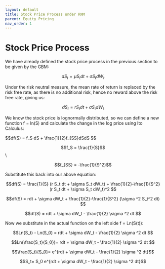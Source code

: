 ```yaml
---
layout: default
title: Stock Price Process under RNM
parent: Equity Pricing
nav_order: 1
---
```

# Stock Price Process
We have already defined the stock price process in the previous section to be given by the GBM:

$$dS_t = \mu S_t dt + \sigma S_t dW_t$$

Under the risk neutral measure, the mean rate of return is replaced by the risk free rate, as there is no additional risk, hence no reward above the risk free rate, giving us:

$$dS_t = r S_t dt + \sigma S_t dW_t$$

We know the stock price is lognormally distributed, so we can define a new function f = ln(S) and calculate the change in the log price using Ito Calculus:
<div class="code-example" markdown="1">
$$df(S) = f_S dS + \frac{1}{2}f_{SS}dSdS $$

$$f_S = \frac{1}{S}$$\

$$f_{SS} = -\frac{1}{S^2}$$

Substitute this back into our above equation:

$$df(S) = \frac{1}{S} (r S_t dt + \sigma S_t dW_t) + \frac{1}{2}-\frac{1}{S^2} (r S_t dt + \sigma S_t dW_t)^2 $$

$$df(S) = rdt + \sigma dW_t + \frac{1}{2}-\frac{1}{S^2} (\sigma ^2 S_t^2 dt) $$

$$df(S) = rdt + \sigma dW_t - \frac{1}{2} \sigma ^2 dt $$

Now we substitute in the actual function on the left side f = Ln(S(t)):

$$Ln(S_t) - Ln(S_0) = rdt + \sigma dW_t - \frac{1}{2} \sigma ^2 dt $$

$$Ln(\frac{S_t}{S_0})= rdt + \sigma dW_t - \frac{1}{2} \sigma ^2 dt $$

$$\frac{S_t}{S_0}= e^{rdt + \sigma dW_t - \frac{1}{2} \sigma ^2 dt}$$

$$S_t= S_0 e^{rdt + \sigma dW_t - \frac{1}{2} \sigma ^2 dt}$$
</div>
